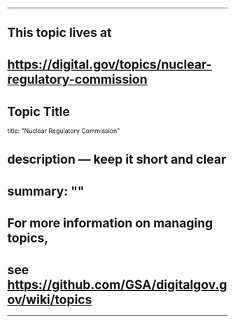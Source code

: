 
---
# This topic lives at
# https://digital.gov/topics/nuclear-regulatory-commission

# Topic Title
title: "Nuclear Regulatory Commission"

# description — keep it short and clear
# summary: ""


# For more information on managing topics,
# see https://github.com/GSA/digitalgov.gov/wiki/topics
---